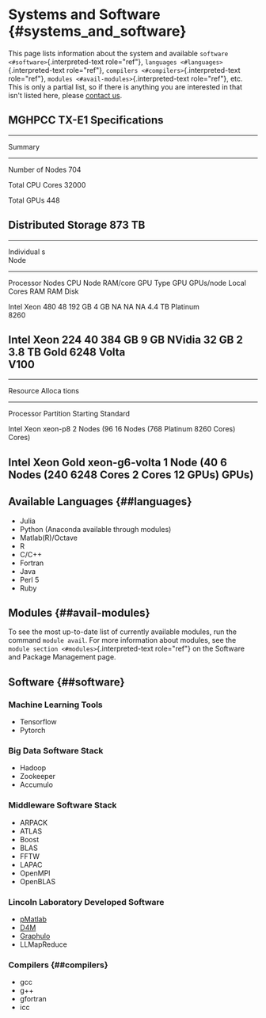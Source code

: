Systems and Software {#systems_and_software}
====================

This page lists information about the system and available
`software <#software>`{.interpreted-text role="ref"},
`languages <#languages>`{.interpreted-text role="ref"},
`compilers <#compilers>`{.interpreted-text role="ref"},
`modules <#avail-modules>`{.interpreted-text role="ref"}, etc. This is
only a partial list, so if there is anything you are interested in that
isn\'t listed here, please [contact
us](https://supercloud.mit.edu/contact).

MGHPCC TX-E1 Specifications
---------------------------

  -------------------------------
  Summary               
  --------------------- ---------
  Number of Nodes       704

  Total CPU Cores       32000

  Total GPUs            448

  Distributed Storage   873 TB
  -------------------------------

  -------------------------------------------------------------------------------------
  Individual   s                                                               
  Node                                                                         
  ------------ ------- ------- ------- ---------- --------- ------ ----------- --------
  Processor    Nodes   CPU     Node    RAM/core   GPU Type  GPU    GPUs/node   Local
                       Cores   RAM                          RAM                Disk

  Intel Xeon   480     48      192 GB  4 GB       NA        NA     NA          4.4 TB
  Platinum                                                                     
  8260                                                                         

  Intel Xeon   224     40      384 GB  9 GB       NVidia    32 GB  2           3.8 TB
  Gold 6248                                       Volta                        
                                                  V100                         
  -------------------------------------------------------------------------------------

  ----------------------------------------------------------
  Resource Alloca tions                        
  --------------- --------------- ------------ -------------
  Processor       Partition       Starting     Standard

  Intel Xeon      xeon-p8         2 Nodes (96  16 Nodes (768
  Platinum 8260                   Cores)       Cores)

  Intel Xeon Gold xeon-g6-volta   1 Node (40   6 Nodes (240
  6248                            Cores 2      Cores 12
                                  GPUs)        GPUs)
  ----------------------------------------------------------

Available Languages {##languages}
-------------------

-   Julia
-   Python (Anaconda available through modules)
-   Matlab(R)/Octave
-   R
-   C/C++
-   Fortran
-   Java
-   Perl 5
-   Ruby

Modules {##avail-modules}
-------

To see the most up-to-date list of currently available modules, run the
command `module avail`. For more information about modules, see the
`module section <#modules>`{.interpreted-text role="ref"} on the
Software and Package Management page.

Software {##software}
--------

### Machine Learning Tools

-   Tensorflow
-   Pytorch

### Big Data Software Stack

-   Hadoop
-   Zookeeper
-   Accumulo

### Middleware Software Stack

-   ARPACK
-   ATLAS
-   Boost
-   BLAS
-   FFTW
-   LAPAC
-   OpenMPI
-   OpenBLAS

### Lincoln Laboratory Developed Software

-   [pMatlab](https://www.ll.mit.edu/research-and-development/cyber-security-and-information-sciences/pmatlab)
-   [D4M](http://www.mit.edu/~kepner/D4M/)
-   [Graphulo](http://graphulo.mit.edu/)
-   LLMapReduce

### Compilers {##compilers}

-   gcc
-   g++
-   gfortran
-   icc
